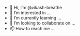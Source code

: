 - 👋 Hi, I’m @vikash-breathe
- 👀 I’m interested in ...
- 🌱 I’m currently learning ...
- 💞️ I’m looking to collaborate on ...
- 📫 How to reach me ...

<!---
vikash-breathe/vikash-breathe is a ✨ special ✨ repository because its `README.md` (this file) appears on your GitHub profile.
You can click the Preview link to take a look at your changes.
--->
